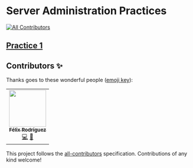 # Server Administration Practices
<!-- ALL-CONTRIBUTORS-BADGE:START - Do not remove or modify this section -->
[![All Contributors](https://img.shields.io/badge/all_contributors-1-orange.svg?style=flat-square)](#contributors-)
<!-- ALL-CONTRIBUTORS-BADGE:END -->

## [Practice 1](practices/p1/README.md)

## Contributors ✨

Thanks goes to these wonderful people ([emoji key](https://allcontributors.org/docs/en/emoji-key)):

<!-- ALL-CONTRIBUTORS-LIST:START - Do not remove or modify this section -->
<!-- prettier-ignore-start -->
<!-- markdownlint-disable -->
<table>
  <tr>
    <td align="center"><a href="https://github.com/frpericacho"><img src="https://avatars2.githubusercontent.com/u/37592976?v=4" width="100px;" alt=""/><br /><sub><b>Félix Rodríguez</b></sub></a><br /><a href="https://github.com/krosf-university/as/commits?author=frpericacho" title="Code">💻</a> <a href="https://github.com/krosf-university/as/commits?author=frpericacho" title="Documentation">📖</a></td>
  </tr>
</table>

<!-- markdownlint-enable -->
<!-- prettier-ignore-end -->
<!-- ALL-CONTRIBUTORS-LIST:END -->

This project follows the [all-contributors](https://github.com/all-contributors/all-contributors) specification. Contributions of any kind welcome!
